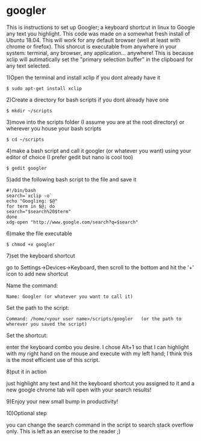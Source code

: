 # googler
This is instructions to set up Googler; a keyboard shortcut in linux to Google any text you highlight.
This code was made on a somewhat fresh install of Ubuntu 18.04.
This will work for any default browser (well at least with chrome or firefox).
This shorcut is executable from anywhere in your system: terminal, any browser, any application... anywhere!
This is because xclip will autimatically set the "primary selection buffer" in the clipboard for any text selected.

1)Open the terminal and install xclip if you dont already have it
	
	$ sudo apt-get install xclip


2)Create a directory for bash scripts if you dont already have one

	$ mkdir ~/scripts

3)move into the scripts folder (I assume you are at the root directory) or wherever you house your bash scripts

	$ cd ~/scripts

4)make a bash script and call it googler (or whatever you want) using your editor of choice (I prefer gedit but nano is cool too)
	
	$ gedit googler

5)add the following bash script to the file and save it

	#!/bin/bash
	search=`xclip -o`
	echo "Googling: $@"
	for term in $@; do
	search="$search%20$term"
	done
	xdg-open "http://www.google.com/search?q=$search"

6)make the file executable

	$ chmod +x googler

7)set the keyboard shortcut

go to Settings->Devices->Keyboard, then scroll to the bottom and hit the '+' icon to add new shortcut

Name the command:
	
	Name: Googler (or whatever you want to call it)

Set the path to the script:

	Command: /home/<your user name>/scripts/googler   (or the path to wherever you saved the script)

Set the shortcut:

enter the keyboard combo you desire. I chose Alt+1 so that I can highlight with my right hand on the mouse and execute with my left hand; I think this is the most efficient use of this script.

8)put it in action

just highlight any text and hit the keyboard shortcut you assigned to it and a new google chrome tab will open with your search results!

9)Enjoy your new small bump in productivity!

10)Optional step

you can change the search command in the script to search stack overflow only. This is left as an exercise to the reader ;)


